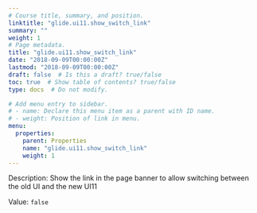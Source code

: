 ```yaml
---
# Course title, summary, and position.
linktitle: "glide.ui11.show_switch_link"
summary: ""
weight: 1
# Page metadata.
title: "glide.ui11.show_switch_link"
date: "2018-09-09T00:00:00Z"
lastmod: "2018-09-09T00:00:00Z"
draft: false  # Is this a draft? true/false
toc: true  # Show table of contents? true/false
type: docs  # Do not modify.

# Add menu entry to sidebar.
# - name: Declare this menu item as a parent with ID name.
# - weight: Position of link in menu.
menu:
  properties:
    parent: Properties
    name: "glide.ui11.show_switch_link"
    weight: 1
---
```


Description: Show the link in the page banner to allow switching between the old UI and the new UI11


Value: `false`